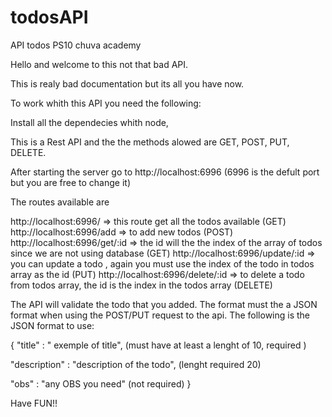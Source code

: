 # todosAPI
API todos PS10 chuva academy


Hello and welcome to this not that bad API.

This is realy bad documentation but its all you have now.

To work whith this API you need the following:

Install all the dependecies whith node,

This is a Rest API and the the methods alowed are GET, POST, PUT, DELETE.

After starting the server go to http://localhost:6996 (6996 is the defult port but you are free to change it)

The routes available are

http://localhost:6996/ => this route get all the todos available (GET)
http://localhost:6996/add  => to add new todos (POST)
http://localhost:6996/get/:id   => the id will the the index of the array of todos since we are not using database (GET)
http://localhost:6996/update/:id  => you can update a todo , again you must use the index of the todo in todos array as the id (PUT)
http://localhost:6996/delete/:id => to delete a todo from todos array, the id is the index in the todos array (DELETE)


The API will validate the todo that you added. The format must the a JSON format when using the POST/PUT request to the api.
The following is the JSON format to use:

{
  "title" : " exemple of title", (must have at least a lenght of 10, required )
  
  "description" : "description of the todo", (lenght required 20)
  
  "obs" : "any OBS you need" (not required)
}


Have FUN!!
